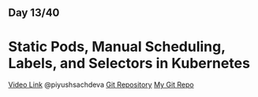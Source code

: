## Day 13/40
# Static Pods, Manual Scheduling, Labels, and Selectors in Kubernetes
[Video Link](https://www.youtube.com/watch?v=6eGf7_VSbrQ)
@piyushsachdeva 
[Git Repository](https://github.com/piyushsachdeva/CKA-2024/)
[My Git Repo](https://github.com/sina14/40daysofkubernetes)
